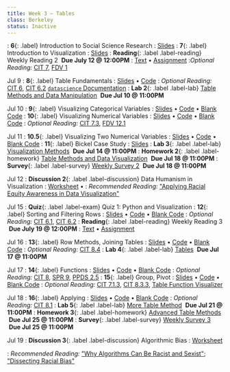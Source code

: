 ```yaml
---
title: Week 3 — Tables
class: Berkeley
status: Inactive
---
```





: **6**{: .label} Introduction to Social Science Research
  : [Slides](https://docs.google.com/presentation/d/1-tjwBPnlf4WbCu5WOXQfaE8qNNwBUQm7VKHh1oyRNnI/edit?usp=sharing) 
: **7**{: .label} Introduction to Visualization
  : [Slides](https://docs.google.com/presentation/d/1b9u67ioGRpVOI8UUbVO9b3BFALsXDw5vo2dzIhvHDTI/edit?usp=sharing)
: **Reading**{: .label .label-reading} Weekly Reading 2 &nbsp;**Due July 12 @ 12:00PM**
  : [Text](https://data-feminism.mitpress.mit.edu/pub/2wu7aft8/release/3) &#8226; [Assignment](https://docs.google.com/document/d/1b4mfcolUVPYY1ukvheEwd6zfppBa5p0Diqfw2WnRyfY/edit?usp=sharing)
:*Optional Reading:* [CIT 7](https://inferentialthinking.com/chapters/07/Visualization.html), [FDV 1](https://clauswilke.com/dataviz/introduction.html)

Jul 9
: **8**{: .label} Table Fundamentals 
  : [Slides](https://docs.google.com/presentation/d/1K7aKBqMY4Rhj2ULYhw6EPYbPa6H5hupDbATgK75_08E/edit?usp=sharing) &#8226; [Code](https://datahub.berkeley.edu/hub/user-redirect/git-pull?repo=https%3A%2F%2Fgithub.com%2Fdata-6-berkeley%2Fmaterials-su24&urlpath=tree%2Fmaterials-su24%2Flectures%2Flec08%2Flec08-su24.ipynb&branch=main)
: *Optional Reading:* [CIT 6](https://inferentialthinking.com/chapters/06/Tables.html), [CIT 6.2](https://inferentialthinking.com/chapters/06/2/Selecting_Rows.html) [`datascience` Documentation](http://data8.org/datascience/tutorial.html#creating-a-table)
: **Lab 2**{: .label .label-lab} [Table Methods and Data Manipulation](https://datahub.berkeley.edu/hub/user-redirect/git-pull?repo=https%3A%2F%2Fgithub.com%2Fdata-6-berkeley%2Fmaterials-su24&urlpath=tree%2Fmaterials-su24%2Flab%2Flab02%2Flab02.ipynb&branch=main) &nbsp;**Due Jul 10 @ 11:00PM** 

Jul 10
: **9**{: .label} Visualizing Categorical Variables
  : [Slides](https://docs.google.com/presentation/d/1ahoM9eT_kL_oRMAZD6rbaKx8y6kyyahRh-v0j-gPfXs/edit?usp=sharing) &#8226; [Code](https://datahub.berkeley.edu/hub/user-redirect/git-pull?repo=https%3A%2F%2Fgithub.com%2Fdata-6-berkeley%2Fmaterials-su24&urlpath=tree%2Fmaterials-su24%2Flectures%2Flec09%2Flec09.ipynb&branch=main) &#8226; [Blank Code](https://datahub.berkeley.edu/hub/user-redirect/git-pull?repo=https%3A%2F%2Fgithub.com%2Fdata-6-berkeley%2Fmaterials-su24&urlpath=tree%2Fmaterials-su24%2Flectures%2Flec09%2Flec09-blank.ipynb&branch=main)
: **10**{: .label} Visualizing Numerical Variables
  : [Slides](https://docs.google.com/presentation/d/1cYg5r8Q5jm8vfXMLGviU4yOO--0Zb1NA2LG98htpS58/edit?usp=sharing) &#8226; [Code](https://datahub.berkeley.edu/hub/user-redirect/git-pull?repo=https%3A%2F%2Fgithub.com%2Fdata-6-berkeley%2Fmaterials-su24&urlpath=tree%2Fmaterials-su24%2Flectures%2Flec10%2Flec09.ipynb&branch=main) &#8226; [Blank Code](https://datahub.berkeley.edu/hub/user-redirect/git-pull?repo=https%3A%2F%2Fgithub.com%2Fdata-6-berkeley%2Fmaterials-su24&urlpath=tree%2Fmaterials-su24%2Flectures%2Flec10%2Flec09-blank.ipynb&branch=main)
: *Optional Reading:* [CIT 7.3](https://inferentialthinking.com/chapters/07/3/Overlaid_Graphs.html), [FDV 12.1](https://clauswilke.com/dataviz/visualizing-associations.html#associations-scatterplots)

Jul 11
: **10.5**{: .label} Visualizing Two Numerical Variables
  : [Slides](https://docs.google.com/presentation/d/1IEUFl5ryGANSDB809Oqi6-ZQft4sIUbT97ljTgzK5dU/edit?usp=sharing) &#8226; [Code](https://datahub.berkeley.edu/hub/user-redirect/git-pull?repo=https%3A%2F%2Fgithub.com%2Fdata-6-berkeley%2Fmaterials-su24&urlpath=tree%2Fmaterials-su24%2Flectures%2Flec10%2Flec10.ipynb&branch=main) &#8226; [Blank Code](https://datahub.berkeley.edu/hub/user-redirect/git-pull?repo=https%3A%2F%2Fgithub.com%2Fdata-6-berkeley%2Fmaterials-su24&urlpath=tree%2Fmaterials-su24%2Flectures%2Flec10%2Flec10-blank.ipynb&branch=main)
: **11**{: .label} Bickel Case Study
  : [Slides](https://docs.google.com/presentation/d/1NWqEL6mpQ8oL-wVBzON5uYC2taKCkOzZZCjkR3bysxw/edit?usp=sharing)
: **Lab 3**{: .label .label-lab} [Visualization Methods](https://datahub.berkeley.edu/hub/user-redirect/git-pull?repo=https%3A%2F%2Fgithub.com%2Fdata-6-berkeley%2Fmaterials-su24&urlpath=tree%2Fmaterials-su24%2F%2Flab%2Flab03%2Flab03.ipynb&branch=main) &nbsp;**Due Jul 14 @ 11:00PM** 
: **Homework 2**{: .label .label-homework} [Table Methods and Data Visualization](https://datahub.berkeley.edu/hub/user-redirect/git-pull?repo=https%3A%2F%2Fgithub.com%2Fdata-6-berkeley%2Fmaterials-su24&urlpath=tree%2Fmaterials-su24%2Fhw%2Fhw02%2Fhw02.ipynb&branch=main) &nbsp;**Due Jul 18 @ 11:00PM** 
: **Survey**{: .label .label-survey} [Weekly Survey 2](https://forms.gle/k8zujDHhn4QubUuU9) &nbsp;**Due Jul 18 @ 11:00PM**

Jul 12
: **Discussion 2**{: .label .label-discussion} Data Humanism in Visualization
  : [Worksheet](https://data6.org/su24/assignments/disc02.pdf) &#8226; <!--[Solutions](./assignments/disc02-sols.pdf) -->
: *Recommended Reading:* ["Applying Racial Equity Awareness in Data Visualization"](https://data6.org/su22/assignments/RacialEquityinDataViz.pdf)



Jul 15
: **Quiz**{: .label .label-exam} Quiz 1: Python and Visualization
: **12**{: .label} Sorting and Filtering Rows
  : [Slides](https://docs.google.com/presentation/d/1gcP5hQYuOf8gPsJNuJg9XKuk6NJvg_6T79Db7Z06WS8/edit#slide=id.g13c51d5693a_0_51) &#8226; [Code](https://datahub.berkeley.edu/hub/user-redirect/git-pull?repo=https%3A%2F%2Fgithub.com%2Fdata-6-berkeley%2Fmaterials-su24&branch=main&urlpath=tree%2Fmaterials-su24%2Flectures%2Flec11%2Flec11.ipynb) &#8226; [Blank Code](https://datahub.berkeley.edu/hub/user-redirect/git-pull?repo=https%3A%2F%2Fgithub.com%2Fdata-6-berkeley%2Fmaterials-su24&branch=main&urlpath=tree%2Fmaterials-su24%2Flectures%2Flec11%2Flec11-blank.ipynb)
: *Optional Reading:* [CIT 6.1](https://inferentialthinking.com/chapters/06/1/Sorting_Rows.html), [CIT 6.2](https://inferentialthinking.com/chapters/06/1/Sorting_Rows.html)
: **Reading**{: .label .label-reading} Weekly Reading 3 &nbsp;**Due July 19 @ 12:00PM**
  : [Text](https://data6.org/su22/assignments/DissectingRacialBias.pdf) &#8226; [Assignment](https://docs.google.com/document/d/1J_voFSevsDmZ1arOIHI2HMseOo_r9l4jT165-ZG_sOg/edit?usp=sharing)

Jul 16
: **13**{: .label} Row Methods, Joining Tables
  : [Slides](https://docs.google.com/presentation/d/145yim4J_9U7XQ1M30JOqF2TKENd4cElD8Dp65H4Ys4U/edit?usp=sharing) &#8226; [Code](https://datahub.berkeley.edu/hub/user-redirect/git-pull?repo=https%3A%2F%2Fgithub.com%2Fdata-6-berkeley%2Fmaterials-su24&urlpath=tree%2Fmaterials-su24%2Flectures%2Flec13%2Flec13-su24.ipynb&branch=main) &#8226; [Blank Code](https://datahub.berkeley.edu/hub/user-redirect/git-pull?repo=https%3A%2F%2Fgithub.com%2Fdata-6-berkeley%2Fmaterials-su24&urlpath=tree%2Fmaterials-su24%2Flectures%2Flec13%2Flec13-su24-blank.ipynb&branch=main)
: *Optional Reading:* [CIT 8.4](https://inferentialthinking.com/chapters/08/4/Joining_Tables_by_Columns.html)
: **Lab 4**{: .label .label-lab} [Tables](https://datahub.berkeley.edu/hub/user-redirect/git-pull?repo=https%3A%2F%2Fgithub.com%2Fdata-6-berkeley%2Fmaterials-su24&urlpath=tree%2Fmaterials-su24%2Flab%2Flab04%2Flab04.ipynb&branch=main) &nbsp;**Due Jul 17 @ 11:00PM**

Jul 17
: **14**{: .label} Functions
  : [Slides](https://docs.google.com/presentation/d/1MTJGaiGfPuXA7YKrcuW-TE6l_nYiKxRmR2dQ_5mZ5VY/edit?usp=sharing) &#8226; [Code](https://datahub.berkeley.edu/hub/user-redirect/git-pull?repo=https%3A%2F%2Fgithub.com%2Fdata-6-berkeley%2Fmaterials-su24&urlpath=tree%2Fmaterials-su24%2Flectures%2Flec13%2Flec13.ipynb&branch=main) &#8226; [Blank Code](https://datahub.berkeley.edu/hub/user-redirect/git-pull?repo=https%3A%2F%2Fgithub.com%2Fdata-6-berkeley%2Fmaterials-su24&urlpath=tree%2Fmaterials-su24%2Flectures%2Flec13%2Flec13-blank.ipynb&branch=main)
: *Optional Reading:* [CIT 8](https://inferentialthinking.com/chapters/08/Functions_and_Tables.html), [SPR 9](https://cs.stanford.edu/people/nick/py/python-function.html), [PPDS 2.5](https://www.tomasbeuzen.com/python-programming-for-data-science/chapters/chapter2-loops-functions.html#functions)
: **15**{: .label} Group, Pivot
  : [Slides](https://docs.google.com/presentation/d/1Kp4_W8uVfr4IRsdfMJXCYSsxw16n3BJ_Laly7bZNzEM/edit?usp=sharing) &#8226; [Code](https://datahub.berkeley.edu/hub/user-redirect/git-pull?repo=https%3A%2F%2Fgithub.com%2Fdata-6-berkeley%2Fmaterials-su24&urlpath=tree%2Fmaterials-su24%2Flectures%2Flec14%2Flec14.ipynb&branch=main) &#8226; [Blank Code](https://datahub.berkeley.edu/hub/user-redirect/git-pull?repo=https%3A%2F%2Fgithub.com%2Fdata-6-berkeley%2Fmaterials-su24&urlpath=tree%2Fmaterials-su24%2Flectures%2Flec14%2Flec14-blank.ipynb&branch=main)
: *Optional Reading:* [CIT 7.1.3](https://inferentialthinking.com/chapters/07/1/Visualizing_Categorical_Distributions.html?highlight=group#grouping-categorical-data), [CIT 8.3.3](https://inferentialthinking.com/chapters/08/3/Cross-Classifying_by_More_than_One_Variable.html?highlight=pivot#pivot-tables-rearranging-the-output-of-group), [Table Function Visualizer](http://data8.org/interactive_table_functions/)

Jul 18
: **16**{: .label}  Applying
  : [Slides](https://docs.google.com/presentation/d/1RwzOJiU3oSzudMMcTxECHVdFd3Gb165x991zCoQIKg8/edit?usp=sharing) &#8226; [Code](https://datahub.berkeley.edu/hub/user-redirect/git-pull?repo=https%3A%2F%2Fgithub.com%2Fdata-6-berkeley%2Fmaterials-su24&urlpath=tree%2Fmaterials-su24%2Flectures%2Flec15%2Flec15.ipynb&branch=main) &#8226; [Blank Code](https://datahub.berkeley.edu/hub/user-redirect/git-pull?repo=https%3A%2F%2Fgithub.com%2Fdata-6-berkeley%2Fmaterials-su24&urlpath=tree%2Fmaterials-su24%2Flectures%2Flec15%2Flec15-blank.ipynb&branch=main)
: *Optional Reading:* [CIT 8.1](https://inferentialthinking.com/chapters/08/1/Applying_a_Function_to_a_Column.html)
: **Lab 5**{: .label .label-lab} [More Table Method](https://datahub.berkeley.edu/hub/user-redirect/git-pull?repo=https%3A%2F%2Fgithub.com%2Fdata-6-berkeley%2Fmaterials-su24&urlpath=tree%2Fmaterials-su24%2Flab%2Flab05%2Flab05.ipynb&branch=main) &nbsp;**Due Jul 21 @ 11:00PM**
: **Homework 3**{: .label .label-homework} [Advanced Table Methods](https://datahub.berkeley.edu/hub/user-redirect/git-pull?repo=https%3A%2F%2Fgithub.com%2Fdata-6-berkeley%2Fmaterials-su24&urlpath=tree%2Fmaterials-su24%2Fhw%2Fhw03%2Fhw03.ipynb&branch=main) &nbsp;**Due Jul 25 @ 11:00PM** 
: **Survey**{: .label .label-survey} [Weekly Survey 3](https://forms.gle/reoeJxQqjraBDbKJ7) &nbsp;**Due Jul 25 @ 11:00PM**

Jul 19
: **Discussion 3**{: .label .label-discussion} Algorithmic Bias
  : [Worksheet](https://data6.org/su24/assignments/disc03.pdf) 
  <!-- &#8226; [Solutions](./assignments/disc03-sols.pdf) -->
: *Recommended Reading:* ["Why Algorithms Can Be Racist and Sexist"](https://www.vox.com/recode/2020/2/18/21121286/algorithms-bias-discrimination-facial-recognition-transparency); ["Dissecting Racial Bias"](https://data6.org/su22/assignments/DissectingRacialBias.pdf)



